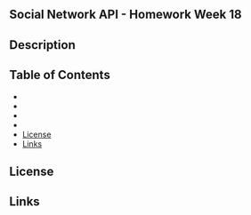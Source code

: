 ## Social Network API - Homework Week 18

## Description

## Table of Contents

- [](#)
- [](#)
- [](#)
- [](#)
- [License](#license)
- [Links](#links)

## License

## Links
